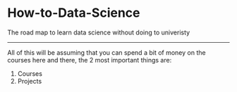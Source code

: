 # How-to-Data-Science
The road map to learn data science without doing to univeristy
***
All of this will be assuming that you can spend a bit of money on the courses here and there, the 2 most important things are:
1. Courses
2. Projects

